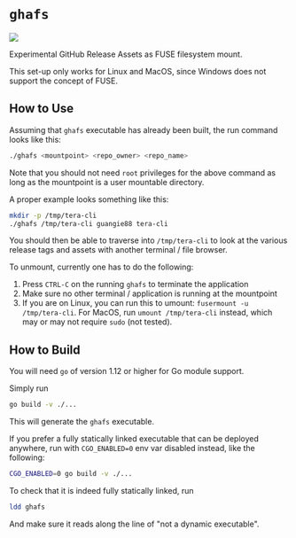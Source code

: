 # `ghafs`

![](https://github.com/guangie88/ghafs/workflows/ci/badge.svg)

Experimental GitHub Release Assets as FUSE filesystem mount.

This set-up only works for Linux and MacOS, since Windows does not support the
concept of FUSE.

## How to Use

Assuming that `ghafs` executable has already been built, the run command looks
like this:

```bash
./ghafs <mountpoint> <repo_owner> <repo_name>
```

Note that you should not need `root` privileges for the above command as long as
the mountpoint is a user mountable directory.

A proper example looks something like this:

```bash
mkdir -p /tmp/tera-cli
./ghafs /tmp/tera-cli guangie88 tera-cli
```

You should then be able to traverse into `/tmp/tera-cli` to look at the various
release tags and assets with another terminal / file browser.

To unmount, currently one has to do the following:

1. Press `CTRL-C` on the running `ghafs` to terminate the application
2. Make sure no other terminal / application is running at the mountpoint
3. If you are on Linux, you can run this to umount:
   `fusermount -u /tmp/tera-cli`.
   For MacOS, run `umount /tmp/tera-cli` instead,
   which may or may not require `sudo` (not tested).

## How to Build

You will need `go` of version 1.12 or higher for Go module support.

Simply run

```bash
go build -v ./...
```

This will generate the `ghafs` executable.

If you prefer a fully statically linked executable that can be deployed
anywhere, run with `CGO_ENABLED=0` env var disabled instead, like the following:

```bash
CGO_ENABLED=0 go build -v ./...
```

To check that it is indeed fully statically linked, run

```bash
ldd ghafs
```

And make sure it reads along the line of "not a dynamic executable".
